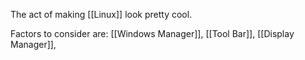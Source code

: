 The act of making [[Linux]] look pretty cool.

Factors to consider are: [[Windows Manager]], [[Tool Bar]], [[Display Manager]], 